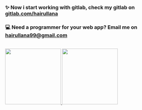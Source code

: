 <p align="center">
<h3>✨ Now i start working with gitlab, check my gitlab on <a href="https://gitlab.com/hairullana" target="_blank">gitlab.com/hairullana</a></h3>
<h3>💻 Need a programmer for your web app? Email me on <a href="mailto:hairullana99@gmail.com" target="_blank">hairullana99@gmail.com</a></h3>
<br/>
<a href="https://github.com/hairullana">
  <img height="180em" src="https://github-readme-stats-eight-theta.vercel.app/api?username=hairullana&show_icons=true&theme=algolia&include_all_commits=true&count_private=true"/>
  <img height="180em" src="https://github-readme-stats-eight-theta.vercel.app/api/top-langs/?username=hairullana&layout=compact&langs_count=8&theme=algolia"/>
</a>
</p>

